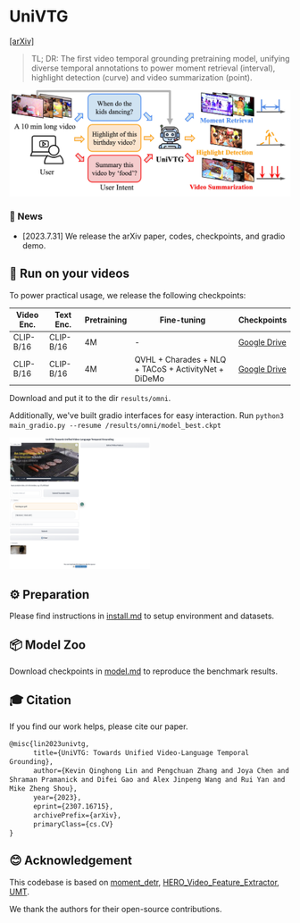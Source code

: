  # UniVTG
 [[arXiv]](https://arxiv.org/abs/2307.16715)
 
> TL; DR: The first video temporal grounding pretraining model, unifying diverse temporal annotations to power moment retrieval (interval), highlight detection (curve) and video summarization (point).

![UniVTG](figures/univtg_demo.jpg)

### 📢 News
<!--  -->
- [2023.7.31] We release the arXiv paper, codes, checkpoints, and gradio demo.

## 🌟 Run on your videos
To power practical usage, we release the following checkpoints:

| Video Enc.  | Text Enc.  | Pretraining            | Fine-tuning   |  Checkpoints |
| ------------------ |  ------------------ | ------------------ | ------- | ---- |
| CLIP-B/16 | CLIP-B/16 | 4M      | -      |   [Google Drive](https://drive.google.com/drive/folders/1-eGata6ZPV0A1BBsZpYyIooos9yjMx2f?usp=sharing)  |
| CLIP-B/16 | CLIP-B/16 | 4M | QVHL + Charades + NLQ + TACoS + ActivityNet + DiDeMo      |  [Google Drive](https://drive.google.com/drive/folders/1l6RyjGuqkzfZryCC6xwTZsvjWaIMVxIO?usp=sharing)  

Download and put it to the dir `results/omni`.

Additionally, we've built gradio interfaces for easy interaction. 
Run `python3 main_gradio.py --resume /results/omni/model_best.ckpt`

<img src="figures/gradio.png" alt="UniVTG" width="50%">


## ⚙️ Preparation

Please find instructions in [install.md](install.md) to setup environment and datasets.

## 📦 Model Zoo

Download checkpoints in [model.md](model.md) to reproduce the benchmark results.

## 🎓 Citation
If you find our work helps, please cite our paper.

```
@misc{lin2023univtg,
      title={UniVTG: Towards Unified Video-Language Temporal Grounding}, 
      author={Kevin Qinghong Lin and Pengchuan Zhang and Joya Chen and Shraman Pramanick and Difei Gao and Alex Jinpeng Wang and Rui Yan and Mike Zheng Shou},
      year={2023},
      eprint={2307.16715},
      archivePrefix={arXiv},
      primaryClass={cs.CV}
}
```

## 😊 Acknowledgement

This codebase is based on [moment_detr](https://github.com/jayleicn/moment_detr), [HERO_Video_Feature_Extractor](https://github.com/linjieli222/HERO_Video_Feature_Extractor), [UMT](https://github.com/tencentarc/umt).

We thank the authors for their open-source contributions.
